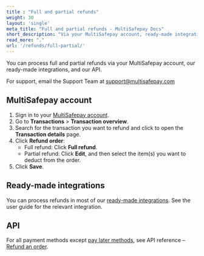 ```yaml
---
title : "Full and partial refunds"
weight: 30
layout: 'single'
meta_title: "Full and partial refunds - MultiSafepay Docs"
short_description: "Via your MultiSafepay account, ready-made integration, or API"
read_more: "."
url: '/refunds/full-partial/'
---
```


You can process full and partial refunds via your MultiSafepay account, our ready-made integrations, and our API. 

For support, email the Support Team at <support@multisafepay.com>

## MultiSafepay account

1. Sign in to your [MultiSafepay account](https://merchant.multisafepay.com).  
2. Go to **Transactions** > **Transaction overview**.  
3. Search for the transaction you want to refund and click to open the **Transaction details** page.  
4. Click **Refund order**:    
    - Full refund: Click **Full refund**.
    - Partial refund: Click **Edit**, and then select the item(s) you want to deduct from the order.
5. Click **Save**.

## Ready-made integrations

You can process refunds in most of our [ready-made integrations](/integrations/ready-made/). See the user guide for the relevant integration.

## API

For all payment methods except [pay later methods](/refunds/about/), see API reference – [Refund an order](/api/#refund-an-order).


